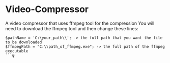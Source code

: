 # Video-Compressor
A video compressor that uses ffmpeg tool for the compression
You will need to download the ffmpeg tool and then change these lines:
```
$pathName = 'C:\your_path\\'; -> the full path that you want the file to be downloaded
$ffmpegPath = "C:\\path_of_ffmpeg.exe"; -> the full path of the ffmpeg executable 
```ψ
